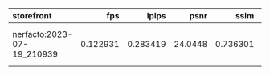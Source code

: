 | storefront                 |      fps |    lpips |    psnr |     ssim | ckpt_path                                                                           |    fps_std |   lpips_std |   psnr_std |   ssim_std |   num_rays_per_sec |   num_rays_per_sec_std |
|:---------------------------|---------:|---------:|--------:|---------:|:------------------------------------------------------------------------------------|-----------:|------------:|-----------:|-----------:|-------------------:|-----------------------:|
| nerfacto:2023-07-19_210939 | 0.122931 | 0.283419 | 24.0448 | 0.736301 | outputs/storefront/nerfacto/2023-07-19_210939/nerfstudio_models/step-000029999.ckpt | 0.00362762 |   0.0742681 |    2.70409 |  0.0822396 |            84969.8 |                2507.41 |